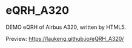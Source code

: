 # eQRH_A320
DEMO eQRH of Airbus A320,  written by HTML5.

Preview:
https://laukeng.github.io/eQRH_A320/
